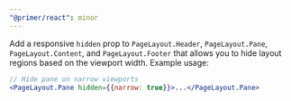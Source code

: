 ```yaml
---
"@primer/react": minor
---
```


Add a responsive `hidden` prop to `PageLayout.Header`, `PageLayout.Pane`, `PageLayout.Content`, and `PageLayout.Footer` that allows you to hide layout regions based on the viewport width. Example usage:

```jsx
// Hide pane on narrow viewports
<PageLayout.Pane hidden={{narrow: true}}>...</PageLayout.Pane>
```

